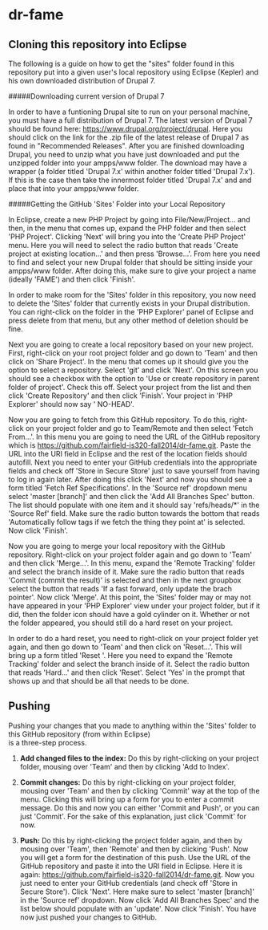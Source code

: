 dr-fame
=======  
  
Cloning this repository into Eclipse  
------------------------------------  
  
The following is a guide on how to get the "sites" folder found in this repository put into a given user's local repository using Eclipse (Kepler) and his own downloaded distribution of Drupal 7.  
  
  
#####Downloading current version of Drupal 7  
  
In order to have a funtioning Drupal site to run on your personal machine, you must have a full distribution of Drupal 7. The latest version of Drupal 7 should be found here: https://www.drupal.org/project/drupal. Here you should click on the link for the .zip file of the latest release of Drupal 7 as found in "Recommended Releases". After you are finished downloading Drupal, you need to unzip what you have just downloaded and put the unzipped folder into your ampps/www folder. The download may have a wrapper (a folder titled 'Drupal 7.x' within another folder titled 'Drupal 7.x'). If this is the case then take the innermost folder titled 'Drupal 7.x' and and place that into your ampps/www folder.  
  
  
  
#####Getting the GitHub 'Sites' Folder into your Local Repository  
  
In Eclipse, create a new PHP Project by going into File/New/Project... and then, in the menu that comes up, expand the PHP folder and then select 'PHP Project'. Clicking 'Next' will bring you into the 'Create PHP Project' menu. Here you will need to select the radio button that reads 'Create project at existing location...' and then press 'Browse...'. From here you need to find and select your new Drupal folder that should be sitting inside your ampps/www folder. After doing this, make sure to give your project a name (ideally 'FAME') and then click 'Finish'.  
  
In order to make room for the 'Sites' folder in this repository, you now need to delete the 'Sites' folder that currently exists in your Drupal distribution. You can right-click on the folder in the 'PHP Explorer' panel of Eclipse and press delete from that menu, but any other method of deletion should be fine.  
  
Next you are going to create a local repository based on your new project. First, right-click on your root project folder and go down to 'Team' and then click on 'Share Project'. In the menu that comes up it should give you the option to select a repository. Select 'git' and click 'Next'. On this screen you should see a checkbox with the option to 'Use or create repository in parent folder of project'. Check this off. Select your project from the list and then click 'Create Repository' and then click 'Finish'. Your project in 'PHP Explorer' should now say '<project name> NO-HEAD'.  
  
Now you are going to fetch from this GitHub repository. To do this, right-click on your project folder and go to Team/Remote and then select 'Fetch From...'. In this menu you are going to need the URL of the GitHub repository which is https://github.com/fairfield-is320-fall2014/dr-fame.git. Paste the URL into the URI field in Eclipse and the rest of the location fields should autofill. Next you need to enter your GitHub credentials into the appropriate fields and check off 'Store in Secure Store' just to save yourself from having to log in again later. After doing this click 'Next' and now you should see a form titled 'Fetch Ref Specifications'. In the 'Source ref' dropdown menu select 'master [branch]' and then click the 'Add All Branches Spec' button. The list should populate with one item and it should say 'refs/heads/*' in the 'Source Ref' field. Make sure the radio button towards the bottom that reads 'Automatically follow tags if we fetch the thing they point at' is selected. Now click 'Finish'.  
  
Now you are going to merge your local repository with the GitHub repository. Right-click on your project folder again and go down to 'Team' and then click 'Merge...'. In this menu, expand the 'Remote Tracking' folder and select the branch inside of it. Make sure the radio button that reads 'Commit (commit the result)' is selected and then in the next groupbox select the button that reads 'If a fast forward, only update the brach pointer'. Now click 'Merge'. At this point, the 'Sites' folder may or may not have appeared in your 'PHP Explorer' view under your project folder, but if it did, then the folder icon should have a gold cylinder on it. Whether or not the folder appeared, you should still do a hard reset on your project.  
  
In order to do a hard reset, you need to right-click on your project folder yet again, and then go down to 'Team' and then click on 'Reset...'. This will bring up a form titled 'Reset <project name>'. Here you need to expand the 'Remote Tracking' folder and select the branch inside of it. Select the radio button that reads 'Hard...' and then click 'Reset'. Select 'Yes' in the prompt that shows up and that should be all that needs to be done.  
  
  
  
Pushing  
-------  
  
Pushing your changes that you made to anything within the 'Sites' folder to this GitHub repository (from within Eclipse)  
is a three-step process.  
  
1) **Add changed files to the index:** Do this by right-clicking on your project folder, mousing over 'Team' and then by clicking 'Add to Index'.  
  
2) **Commit changes:** Do this by right-clicking on your project folder, mousing over 'Team' and then by clicking 'Commit' way at the top of the menu. Clicking this will bring up a form for you to enter a commit message. Do this and now you can either 'Commit and Push', or you can just 'Commit'. For the sake of this explanation, just click 'Commit' for now.  
  
3) **Push:** Do this by right-clicking the project folder again, and then by mousing over 'Team', then 'Remote' and then by clicking 'Push'. Now you will get a form for the destination of this push. Use the URL of the GitHub repository and paste it into the URI field in Eclipse. Here it is again: https://github.com/fairfield-is320-fall2014/dr-fame.git. Now you just need to enter your GitHub credentials (and check off 'Store in Secure Store'). Click 'Next'. Here make sure to select 'master [branch]' in the 'Source ref' dropdown. Now click 'Add All Branches Spec' and the list below should populate with an 'update'. Now click 'Finish'. You have now just pushed your changes to GitHub.

